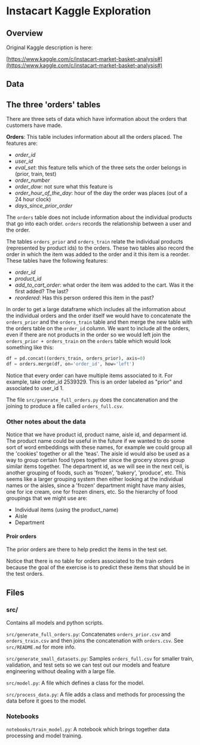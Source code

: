 # Instacart Kaggle Exploration

## Overview

Original Kaggle description is here:

[https://www.kaggle.com/c/instacart-market-basket-analysis#](https://www.kaggle.com/c/instacart-market-basket-analysis#)

## Data

## The three 'orders' tables

There are three sets of data which have information about the orders
that customers have made.

**Orders**: This table includes information about all the orders placed. The features are:
- *order_id*
- *user_id*
- *eval_set*: this feature tells which of the three sets the order
  belongs in (prior, train, test)
- *order_number*
- *order_dow*: not sure what this feature is
- *order_hour_of_the_day*: hour of the day the order was places (out of
  a 24 hour clock)
- *days_since_prior_order*

The `orders` table does not include information about the individual
products that go into each order. `orders` records the relationship
between a user and the order. 

The tables `orders_prior` and `orders_train` relate the individual
products (represented by product ids) to the orders. These two tables
also record the order in which the item was added to the order and it
this item is a reorder. These tables have the following features:

- *order_id*
- *product_id*
- *add_to_cart_order*: what order the item was added to the cart. Was it
  the first added? The last?
- *reordered*: Has this person ordered this item in the past?

In order to get a large dataframe which includes all the information
about the individual orders and the order itself we would have to
concatenate the `orders_prior` and the `orders_train` table and then
merge the new table with the orders table on the `order_id` column. We
want to include all the orders, even if there are not products in the
order so we would left join the `orders_prior + orders_train` on the
`orders` table which would look something like this:

```python
df = pd.concat((orders_train, orders_prior), axis=0)
df = orders.merge(df, on='order_id', how='left')
```

Notice that every order can have multiple items associated to it. For
example, take order_id 2539329. This is an order labeled as "prior" and
associated to user_id 1.

The file `src/generate_full_orders.py` does the concatenation and the
joining to produce a file called `orders_full.csv`.

### Other notes about the data

Notice that we have product id, product name, aisle id, and deparment
id. The product name could be useful in the future if we wanted to do
some sort of word embeddings with these names, for example we could
group all the 'cookies' together or all the 'teas'. The aisle id would
also be used as a way to group certain food types together since the
grocery stores group similar items together. The department id, as we
will see in the next cell, is another grouping of foods, such as
'frozen', 'bakery', 'produce', etc. This seems like a larger grouping
system then either looking at the individual names or the aisles, since
a 'frozen' department might have many aisles, one for ice cream, one for
frozen diners, etc. So the hierarchy of food groupings that we might use
are:

- Individual items (using the product_name)
- Aisle
- Department

#### Proir orders

The prior orders are there to help predict the items in the test set.

Notice that there is no table for orders associated to the train orders
because the goal of the exercise is to predict these items that should
be in the test orders.

## Files

### src/

Contains all models and python scripts.

`src/generate_full_orders.py`: Concatenates `orders_prior.csv` and
`orders_train.csv` and then joins the concatenation with `orders.csv`.
See `src/README.md` for more info.

`src/generate_small_datasets.py`: Samples `orders_full.csv` for smaller
train, validation, and test sets so we can test out our models and
feature engineering without dealing with a large file.

`src/model.py`: A file which defines a class for the model.

`src/process_data.py`: A file adds a class and methods for processing
the data before it goes to the model.

### Notebooks

`notebooks/train_model.py`: A notebook which brings together data processing
and model training.
